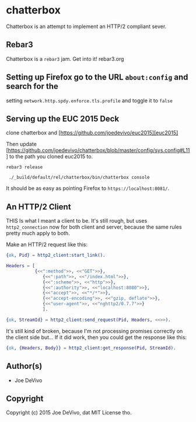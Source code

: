 # chatterbox #

Chatterbox is an attempt to implement an HTTP/2 compliant sever.

## Rebar3

Chatterbox is a `rebar3` jam. Get into it! rebar3.org

## Setting up Firefox go to the URL `about:config` and search for the
setting `network.http.spdy.enforce.tls.profile` and toggle it to
`false`


## Serving up the EUC 2015 Deck

clone chatterbox and [https://github.com/joedevivo/euc2015][euc2015]

Then update
[https://github.com/joedevivo/chatterbox/blob/master/config/sys.config#L11]
to the path you cloned euc2015 to.

`rebar3 release`

` ./_build/default/rel/chatterbox/bin/chatterbox console`

It should be as easy as pointing Firefox to `https://localhost:8081/`.

## An HTTP/2 Client

THIS Is what I meant a client to be. It's still rough, but uses
`http2_connection` now for both client and server, because the same
rules pretty much apply to both.

Make an HTTP/2 request like this:

```erlang
{ok, Pid} = http2_client:start_link().

Headers = [
           {<<":method">>, <<"GET">>},
              {<<":path">>, <<"/index.html">>},
              {<<":scheme">>, <<"http">>},
              {<<":authority">>, <<"localhost:8080">>},
              {<<"accept">>, <<"*/*">>},
              {<<"accept-encoding">>, <<"gzip, deflate">>},
              {<<"user-agent">>, <<"nghttp2/0.7.7">>}
              ].

{ok, StreamId} = http2_client:send_request(Pid, Headers, <<>>).

```

It's still kind of broken, because I'm not processing promises
correctly on the client side but... If it did work, then you could get
the response like this:

```erlang
{ok, {Headers, Body}} = http2_client:get_response(Pid, StreamId).

```


## Author(s) ##

* Joe DeVivo

## Copyright ##

Copyright (c) 2015 Joe DeVivo, dat MIT License tho.
